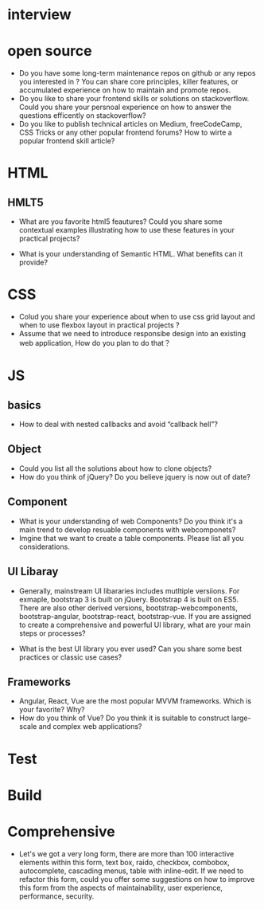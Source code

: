# interview

# open source

- Do you have some long-term maintenance repos on github or any repos you interested in ? You can share core principles, killer features, or accumulated experience on how to maintain and promote repos.
- Do you like to share your frontend skills or solutions on stackoverflow. Could you share your persnoal experience on how to answer the questions efficently on stackoverflow? 
- Do you like to publish technical articles on Medium, freeCodeCamp, CSS Tricks or any other popular frontend forums? How to wirte a popular frontend skill article? 

# HTML

## HMLT5

- What are you favorite html5 feautures? Could you share some contextual examples illustrating how to use these features in your practical projects?

- What is your understanding of Semantic HTML. What benefits can it provide?

# CSS

- Colud you share your experience about when to use css grid layout and when to use flexbox layout in practical projects ?
- Assume that we need to introduce responsibe design into an existing web application, How do you plan to do that？

# JS

## basics
- How to deal with nested callbacks and avoid “callback hell”?

## Object
 - Could you list all the solutions about how to clone objects?
 - How do you think of jQuery? Do you believe jquery is now out of date?
 
## Component

- What is your understanding of web Components? Do you think it's a main trend to develop resuable components with webcomponets?
- Imgine that we want to create a table components. Please list all you considerations.

## UI Libaray

- Generally, mainstream UI libararies includes mutltiple versiions. For exmaple, bootstrap 3 is built on jQuery. Bootstrap 4 is built on ES5. There are also other derived versions, bootstrap-webcomponents, bootstrap-angular, bootstrap-react, bootstrap-vue. If you are assigned to create a comprehensive and powerful UI library, what are your main steps or processes?

- What is the best UI library you ever used? Can you share some best practices or classic use cases?

## Frameworks

- Angular, React, Vue are the most popular MVVM frameworks. Which is your favorite? Why?
- How do you think of Vue? Do you think it is suitable to construct large-scale and complex web applications?

# Test

# Build

# Comprehensive
- Let's we got a very long form, there are more than 100 interactive elements within this form, text box, raido, checkbox, combobox, autocomplete, cascading menus, table with inline-edit. If we need to refactor this form, could you offer some suggestions on how to improve this form from the aspects of maintainability, user experience, performance, security.

